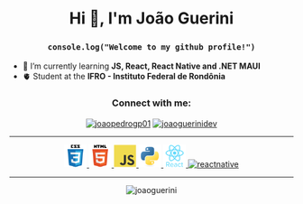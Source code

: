 <h1 align="center">Hi 👋, I'm João Guerini</h1>
<h3 align="center"><code>console.log("Welcome to my github profile!")</code></h3>

- 🌱 I’m currently learning **JS, React, React Native and .NET MAUI**
- 🫀 Student at the **IFRO - Instituto Federal de Rondônia**

<h3 align="center">Connect with me:</h3>
<div align="center">
<a href="https://instagram.com/joaopedrogp01" target="blank"><img align="center" src="https://img.shields.io/badge/Instagram-E4405F?style=for-the-badge&logo=instagram&logoColor=white" alt="joaopedrogp01" /></a>
<a href='mailto:joaoguerinidev@gmail.com' target="blank"><img align="center" src="https://img.shields.io/badge/Gmail-D14836?style=for-the-badge&logo=gmail&logoColor=white" alt="joaoguerinidev" /> </a>
</div>

<hr>
<div align="center"> <a href="https://www.w3schools.com/css/" target="_blank" rel="noreferrer"> <img src="https://raw.githubusercontent.com/devicons/devicon/master/icons/css3/css3-original-wordmark.svg" alt="css3" width="40" height="40"/> </a> <a href="https://www.w3.org/html/" target="_blank" rel="noreferrer"> <img src="https://raw.githubusercontent.com/devicons/devicon/master/icons/html5/html5-original-wordmark.svg" alt="html5" width="40" height="40"/> </a> <a href="https://developer.mozilla.org/en-US/docs/Web/JavaScript" target="_blank" rel="noreferrer"> <img src="https://raw.githubusercontent.com/devicons/devicon/master/icons/javascript/javascript-original.svg" alt="javascript" width="40" height="40"/> </a> <a href="https://www.python.org" target="_blank" rel="noreferrer"> <img src="https://raw.githubusercontent.com/devicons/devicon/master/icons/python/python-original.svg" alt="python" width="40" height="40"/> </a> <a href="https://reactjs.org/" target="_blank" rel="noreferrer"> <img src="https://raw.githubusercontent.com/devicons/devicon/master/icons/react/react-original-wordmark.svg" alt="react" width="40" height="40"/> </a> <a href="https://reactnative.dev/" target="_blank" rel="noreferrer"> <img src="https://reactnative.dev/img/header_logo.svg" alt="reactnative" width="40" height="40"/> </a> </div>
<hr>

<div align="center"><img src="https://github-readme-streak-stats.herokuapp.com/?user=joaoguerini&" alt="joaoguerini" /></div>

